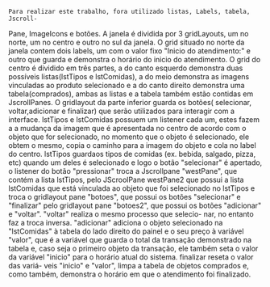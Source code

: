     Para realizar este trabalho, fora utilizado listas, Labels, tabela, Jscroll-
Pane, ImageIcons e botões. A janela é dividida por 3 gridLayouts, um no norte, 
um no centro e outro no sul da janela. O grid situado no norte da janela contem 
dois labels, um com o valor fixo "Inicio do atendimento:" e outro que guarda e 
demonstra o horário do inicio do atendimento. O grid do centro é dividido em 
três partes, a do canto esquerdo demonstra duas possíveis listas(lstTipos e 
lstComidas), a do meio demonstra as imagens vinculadas ao produto selecionado e 
a do canto direito demonstra uma tabela(comprados), ambas as listas e a tabela 
também estão contidas em JscrollPanes. O gridlayout da parte inferior guarda os 
botões( selecionar, voltar,adicionar e finalizar) que serão utilizados para 
interagir com a interface. lstTipos e lstComidas possuem um listener cada um, 
estes fazem a a mudança da imagem que é apresentada no centro de acordo com o 
objeto que for selecionado, no momento que o objeto é selecionado, ele obtem o 
mesmo, copia o caminho para a imagem do objeto e cola no label do centro. 
lstTipos guardaos tipos de comidas (ex. bebida, salgado, pizza, etc) quando um 
deles é selecionado e logo o botão "selecionar" é apertado, o listener do botão 
"pressionar" troca a Jscrollpane "westPane", que contém a lista lstTipos, pelo 
JScroolPane westPane2 que possui a lista lstComidas que está vinculada ao objeto
 que foi selecionado no lstTipos e troca o gridlayout pane "botoes", que possui 
os botões "selecionar" e "finalizar" pelo gridlayout pane "botoes2", que possui 
os botões "adicionar" e "voltar". "voltar" realiza o mesmo processo que selecio-
nar, no entanto faz a troca inversa. "adicionar" adiciona o objeto selecionado 
na "lstComidas" à tabela do lado direito do painel e o seu preço à variável 
"valor", que é a variável que guarda o total da transação demonstrado na tabela 
e, caso seja o primeiro objeto da transação, ele também seta o valor da variável
 "inicio" para o horário atual do sistema. finalizar reseta o valor das variá-
veis "inicio" e "valor", limpa a tabela de objetos comprados  e, como também, 
demonstra o horário em que o atendimento foi finalizado.
